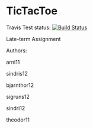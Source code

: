 TicTacToe
=========
Travis Test status: [![Build Status](https://travis-ci.org/MuffinBandits/TicTacToe.png?branch=master)](https://travis-ci.org/MuffinBandits/TicTacToe.png?branch=master)

Late-term Assignment

Authors:

arni11

sindris12

bjarnthor12

sigruns12

sindri12

theodor11
